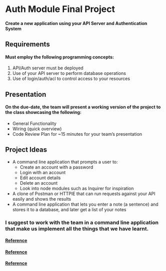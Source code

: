 # Auth Module Final Project
#### Create a new application using your API Server and Authentication System



## Requirements
#### Must employ the following programming concepts:

1. API/Auth server must be deployed
2. Use of your API server to perform database operations
3. Use of login/auth/acl to control access to your resources
## Presentation
#### On the due-date, the team will present a working version of the project to the class showcasing the following:

* General Functionality
* Wiring (quick overview)
* Code Review
Plan for ~15 minutes for your team’s presentation

## Project Ideas
* A command line application that prompts a user to:
  * Create an account with a password
  * Login with an account
  * Edit account details
  * Delete an account
  * Look into node modules such as Inquirer for inspiration
* A clone of Postman or HTTPIE that can run requests against your API easily and shows the results
* A command line application that lets you enter a note (a sentence) and stores it to a database, and later get a list of your notes

### I suggest to work with the team in a command line application that make us implement all the things that we have learnt.
#### **[Reference](https://codefellows.github.io/code-401-javascript-guide/curriculum/class-09/lab/)**
#### **[Reference](https://codefellows.github.io/code-401-javascript-guide/curriculum/apps-and-libraries/api-server/)**
#### **[Reference](https://codefellows.github.io/code-401-javascript-guide/curriculum/apps-and-libraries/auth-server/)**
 